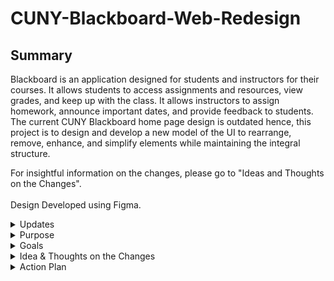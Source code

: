 # CUNY-Blackboard-Web-Redesign
## Summary
Blackboard is an application designed for students and instructors for their courses. It allows students to access assignments and resources, view grades, and keep up with the class. It allows instructors to assign homework, announce important dates, and provide feedback to students. The current CUNY Blackboard home page design is outdated hence, this project is to design and develop a new model of the UI to rearrange, remove, enhance, and simplify elements while maintaining the integral structure.  

For insightful information on the changes, please go to "Ideas and Thoughts on the Changes".<br><br>
Design Developed using Figma.

<details>
  <summary> Updates </summary>
 <ul>
  <details>
    <summary> February 20th, 2023 </summary>
    Project initiated. There's a rough idea of what the new design and widgets will look like. Keeping the current layout is something to keep in mind. Before digitalizing the design, creating hand drawn drafts is important. Here is what was accomplished today: <br><br>
    
   - Uploaded "Home Page General Format" that displays sections of where content would go on the website
   * Uploaded "Widget Redesign" that has a rough idea of what the new widgets will look like
   + Uploaded "Complete Home Page Example" which is what the website would look like with the widgets in place and the footer  
   
   <br>Drafts by hand is completed. The next step is to digitialize the draft. The designs aren't final and there are things that might be changed or added.
    
  </details>
  
  <details>
    <summary> February 21th, 2023 </summary>
    For the digital drafts, Figma will be used. This process was much faster than anticipated as it was done swiftly. Here is what was accomplished today: <br><br>
    
   - Modified the "Important Dates" icon to change from colors to icons, add a setting option where user can customize
   * Added a new widget called "Online Synchronous" which contains an online class, its meeting date and link
   + Added a settings option for Tools where users can customize
   - Added a "Back to Top" tab between main screen and footer where user can click and it will go to the top 
   * Created "Widgets" folder than will contain all of the redesigned widgets as well as variants
   + Uploaded "Home Page Example", a digital draft, which is what the website would look like
   - Uploaded "'My Courses' Design #1" and "'My Courses' Design #2", which has a complete set of design aside from the teacher and setting mode
   * Uploaded "'Online Bookstore'"
   + Uploaded "Icon" which contains all the icons and images used
   
   <br>The 2 widgets "My Courses" and "Onine Bookstore" recieved their own design folder because they are essential widgets targets for this project. Other widgets, except "Important Dates" won't recieve their own folder or file because they're designs won't be changed or is simple. The next steps is to create "Important Dates" Widget design. 
    
  </details>

  <details>
    <summary> February 23rd, 2023 </summary>
    Today was mostly designing the "Important Dates" widget and modifying this repository. Here is what was accomplished today: <br><br>
    
   - Added an arrow to the header of some widgets that users can manually click to condense or expand the widget
   * Addition of a tab in the navigation section, under the profile, called "Go To..."when hovered, displays a drop down menu that contains links of important websites
   + Uploaded "Important Dates" Design #1 & "Important Dates" Design #2
   - Created the "Ideas and Thoughts on the Changes" section in the Readme file
  
   <br>The next step is to create the designs for the different modes of the widgets, the "Go To..." tab, and the profile drop down menu.
    
  </details>
  
  <details>
    <summary> February 28th, 2023 </summary>
    Small changed were made today. Here is what was accomplished today: <br><br>
    
   - Improve spacing between sections
   * Created the drop down menu for "Go to..." heading
   + Modified the "Online Synchronous" Widget to change from shortened meeting link to full meeting link
   - Renamed some files
   * Changed the "My Courses" Widget to Design #2
   + Uploaded "Home Page Example 2", which displays the "Go to..." drop down menu
    
   <br>The next step is to create the design for the profile drop down menu.

  </details>
  
  <details>
    <summary> March 1st, 2023 </summary>
    Today was a continuation from yesterday which was focused on the profile. Here is what was accomplished today: <br><br>
    
   - Modified how the profile looks from blocky to a cleaner look
   * Created the drop down menu for the profile
   + Uploaded "Home Page Example 3", which displays the profile drop down menu
     
   <br>The next step is to create the customization page for the widgets.
  </details>
  
  <details>
    <summary> March 5th, 2023 </summary>
    Major updates were made to this repository. Today's work mostly included creation and modification to existing elements. Here is what was accomplished today: <br><br>
     
   - Removed the gray background in the expanded version of "My Courses" widget
   * Created versions of "Important Dates" to include color codes
   + Modified the color scheme of the "Go To..." Tab to match the surround colors
   - Renamed the Home Page files
   * Created a folder to separate the Home Page and other pages in GitHub
   + Uploaded verisons of "Important Dates" that includes color codes
   - Uploaded "Select a Widget", "Customize 'My Courses'", and "Customize 'Important Dates'" for Customize Page
   
   <br>The next step is to create a design for the mobile version and to create the customization page for "Tools" and "Online Synchronous" widget.
    
  </details>
  
  
  <details>
    <summary> March 6th, 2023 </summary>
    Today's focus was on the "Online Synchronous" Customize Page and modification of little things on other elements. Here is what was accomplished today: <br><br>
    
   - Removed the "Settings" icon in "Tools" 
   * Added the ability to select a time when adding an important date to "Important Date" widget
   + Created the customize page for "Tools" widget that allows users to add a course meeting link to the widget
   - Uploaded "Customize 'Tools'" to the Customize Page
    
   <br>The decision to remove the customize page for "Tools" was made because of the widget is too simple. Instead of choosing what tool to display, the widget will just display all of the tools. At this point, all the pages for the Customize tab is completed. The decision to not design the pages for "My Announcements", "Updates", and "My Grades" is made because the current design is sufficient. Perhaps these pages will be worked on after the web development of the current designs. The next step is to design the "Settings" page in the drop down menu in the profile. 
  </details>
 
 <details>
  <summary> March 11th, 2023 </summary>
  Today's focus was on minor adjustment to layout and appearance. Here is what was accomplished today: <br><br>
  
  - Updated the indicator that shows the user what tab they are at in the home page from blocky to curvy to match with the other changes
  * Changed the design of the Go To... drop menu from blocky to curvy
  + Replaced the old black cursor with a white one to improve visibility
  - Darkened the cursor hover color in the Profile Drop Menu to improve visibility
  * Separated the edit section from the comparison section in the Customization of the widgets with a line
  + Added a Delete option for the "Important Dates" and "Online Synchronous" customization
  - Changed from "Submit" to "Save" in the customization pages for better representation
  * Updated the format of some files from .png to .pdf
  
  <br>The next steps will be the "Settings", "My Announcements", "Updates", and "My Grades" page. The idea for the "Settings" page will mostly have a section on the left which categorizing the type of setting the user can modify and a big section on the right of the actual settings option. Upon further investigation, the current "My Announcements" widget and "Updates" page are similar. The "My Announcements" widget only includes announcements posted to the course by the instructor while the "Updates" pages includes that and assignments that are posted. The idea for those 2 pages is to combine them. The idea for "My Grades" will take on a similar design to the current one.
  </details>
  
 <details>
  <summary> March 13th, 2023 </summary>
  Today was the beginning of designing the Settings Page. Here is what was accomplished today: <br><br>
  
  - Designed the navigation bar in the Settings Page 
  * Created user interaction, such as hover and select of the navigation bar
  + Uploaded "Settings Page" folder which contains the default page, the "Profile Section" folder, the "Appearance Section", and the "Privacy Section"; each folder contains how it will look if the user hovers, or selects the option
  
  <br>The idea for the navigation bar is that once the user hovers over a section, then more options relating to the section will appear smoothly beneath it. None of the actual customization of the settings was completed today, and the design will mostly stay the same as the current designs. The next step will be to include the current designs into Settings Page.
 </details>
 
 </details>
 </ul>
<details>
  <summary> Purpose </summary>
  Blackboard is a powerful tool for students and instructors to interact. The current UI has many displaced navigation tabs, excess information, and outdated widgets. Other CUNY applications such as CUNYfirst and Degreeworks have been updated and Blackboard would benefit from having one as well. The purpose of this project is to make the CUNY Blacbkboard home page easier for students and instructors to navigate through Blackboard. While this project mainly focuses on the home page, other pages are in consideration of a redesign. In addition, the simplicity and the structure of the current home page will be maintained.

</details>

<details>
  <summary> Goals </summary>
  The goals of this project is to reorange, remove, enhance, and simplify the UI and the widgets. Here is a list of the main goals:  
  
  - Create a footer at the bottom of the web page that contains related resources and support
  * Replace the current navigation tabs with more important tabs
  + Redesign the drop down menu near the profile
  - Redesign/rename/keep current widgets
  * Improve the visibility of voice over feature
  + Keep the current layout
  - Design a "Customize" page that allows users to customize their widgets

</details>

<details>
  <summary> Idea & Thoughts on the Changes </summary>
 <ul>
  <details>
    <summary>Header Section</summary>
    CUNY's iconic blue color logo replaces the white one. Though it is harder to see, it provides more recognition to it. The voicer over in the current home screen is very hard to see. Replacing it with a white accessibility icon makes it much more apparent.
  </details>
  
  <details>
    <summary>Navigation Section</summary>
    The current navigation tabs are "Tech Resources/Help", "City College", and "City College Library" are seldom used. Replacing them with the tabs from the drop down menu near the profile, which are "My Announcements", "Updates", and "My Grades", provides much more value and accessibility as they are the ones that students typically access. When there are updates to each on of these tabs, then a red icon with a number will show up on their top right hand side. Also, a "Go To.." tab is very convienet, which when hovered, displays a drop down menu of links to other CUNY applications such as CUNYFirst, Degreeworks, College Library, etc.
  </details>
  
  <details>
    <summary>Announcements/Important Information</summary>
    This section is in between the navigation section and the widgets. The anncounements are rearranged and should be updated on a basis to provide more relevant information. The course registration information remains unchanged.
  </details>
  
  <details>
    <summary>Widgets</summary>
    There are a ton of widgets that students rarely use. Some widgets are unneccessary and some can be incorporated into others. In this project, there are 2 types are widgets: main and secondary. Main widgets are the most important ones and will be default. Secondary widgets are non default and situational that can be added to the main screen to the users.  
   <ul>
    <details>
      <summary>My Courses</summary>
      This widget is the first main widget. It cannot be condensed because it is the main reason why students access Blackboard. The old default design displays old courses and the most recent ones are at the bottom. Although it can be customized, it is still repetitive. These problems can be fixed by grouping courses by semester and adding an option to switch between terms by clicking the arrow. There are 2 modes for the widget: student mode and instructor mode. They will be default for each respective group. The option to customize its appearance is kept as students can choose what information about the course is displayed. If they choose more than 2, then the widget design would change and a drop down arrow would appear to the left of the course name. 
    </details>
    <details>
      <summary>Online Bookstore</summary>
      This widget is the second main widget. The design for this widget will stay the same. However, when there are no books for the current semester, then this widget will be condensed and moved down. The "Tools" widget will take its place.
    </details>
    <details>
      <summary>Important Dates</summary>
      This widget is the third main widget and can be condensed. This widget is mainly for students. The current Blackboard has a calendar elsewhere but making one as a widget is beneficial. Users can switch between months and there are two modes: course mode and institution mode. The course mode displays due dates, exam dates, completed assignments, etc. for all of the current semester and the institution mode displays holidays, start/end of semester, registration deadlines, etc. The functionality of the calendar will go as followed. As long as the mouse is hovered over the date, it will display the information on the bottom of the calendar. If the user clicks on a date, then the infomation will stay on the bottom and vice versa. If a date has multiple icons, then it will simply display them on the other sides of the date. Finally, there is a setting mode where users can add personal dates and switch between icons and color.
    </details>
    <details>
      <summary>Student Resources, Tools, Online Synchronous</summary>
      The first two are main widgets and acts as resources to users. "Online Synchronous" is a brand new widget that users can add when they have an online class. It serves as a quick way to access course meeting links without the hassle of finding it.
    </details>
    <details>
      <summary>Other Widgets</summary>
      As the project commences or if recieved recommendations, there may be other useful widgets to add.
    </details>
  </details>
 </ul>
  <details>
    <summary>Footer</summary>
    A "Back to Top" button is useful when the webpage gets too long from the expanding of the widgets. This section is appropriate for tech help, support, and resources. It contains direct links that are previously inside "Tech Resources/Help", "City College", "City College Library" to make them more accessbile.
  </details>

</details>
</ul>
<details>
  <summary> Action Plan </summary>   
  
  - [x] Gather all of the new features/information
  - [x] Create a rough draft by hand
  - [x] Transfer the draft to a digital draft
  - [ ] Create diagrams for all user interact features
  - [ ] Finalize digital dra
  - [ ] Develop the digital draft into a static website
  - [ ] Develop the user interacting website

</details>
